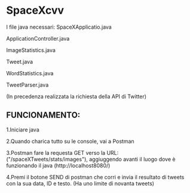 # SpaceXcvv

I file java necessari:
SpaceXApplicatio.java

ApplicationController.java

ImageStatistics.java

Tweet.java

WordStatistics.java

TweetParser.java

(In precedenza realizzata la richiesta della API di Twitter)

## FUNCIONAMENTO:
1.Iniciare java 

2.Quando charica tutto su le console, vai a Postman

3.Postman fare la requesta GET verso la URL: ("/spaceXTweets/stats/images"), aggiuggendo avanti il luogo dove è funzionando il java (http://localhost8080/)

4.Premi il botone SEND di postman che corri e invia il resultato di tweets con la sua data, ID e testo.
(Ha uno limite di novanta tweets)
